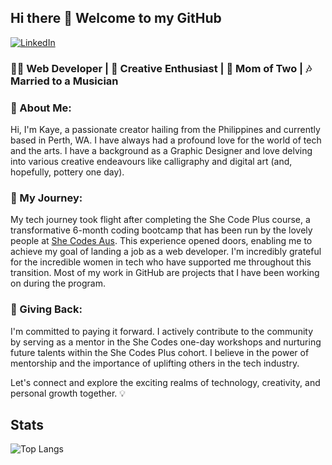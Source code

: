 ## Hi there 👋 Welcome to my GitHub

[![LinkedIn](https://img.shields.io/badge/linkedin-%230077B5.svg?style=for-the-badge&logo=linkedin&logoColor=white)](www.linkedin.com/in/kayemdante)

### 👩‍💻 Web Developer | 🎨 Creative Enthusiast | 🤱 Mom of Two | 🎶 Married to a Musician

### 🌟 About Me:
Hi, I'm Kaye, a passionate creator hailing from the Philippines and currently based in Perth, WA. I have always had a profound love for the world of tech and the arts. I have a background as a Graphic Designer and love delving into various creative endeavours like calligraphy and digital art (and, hopefully, pottery one day). 

### 🚀 My Journey:
My tech journey took flight after completing the She Code Plus course, a transformative 6-month coding bootcamp that has been run by the lovely people at [She Codes Aus](https://shecodes.com.au). This experience opened doors, enabling me to achieve my goal of landing a job as a web developer. I'm incredibly grateful for the incredible women in tech who have supported me throughout this transition. Most of my work in GitHub are projects that I have been working on during the program.

### 🌸 Giving Back:
I'm committed to paying it forward. I actively contribute to the community by serving as a mentor in the She Codes one-day workshops and nurturing future talents within the She Codes Plus cohort. I believe in the power of mentorship and the importance of uplifting others in the tech industry.

Let's connect and explore the exciting realms of technology, creativity, and personal growth together. 💡

## Stats
![Top Langs](https://github-readme-stats.vercel.app/api/top-langs/?username=KayeDante89&layout=compact&theme=transparent&card_width=467)

